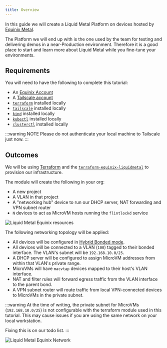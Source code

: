```yaml
---
title: Overview
---
```


In this guide we will create a Liquid Metal Platform on devices hosted by
[Equinix Metal][equinix].

The Platform we will end up with is the one used by the team for testing and delivering
demos in a near-Production environment. Therefore it is a good place to start and
learn more about Liquid Metal while you fine-tune your environments.

## Requirements

You will need to have the following to complete this tutorial:

- An [Equinix Account][equinix]
- A [Tailscale account][tailscale]
- [`terraform`][terraform] installed locally
- [`tailscale`][ts-download] installed locally
- [`kind`][kind] installed locally
- [`kubectl`][kubectl] installed locally
- [`clusterctl`][clusterctl] installed locally

:::warning NOTE
Please do not authenticate your local machine to Tailscale just now.
:::

## Outcomes

We will be using [Terraform][terraform] and the [`terraform-equinix-liquidmetal`][tf-module]
to provision our infrastructure.

The module will create the following in your org:

- A new project
- A VLAN in that project
- A "networking hub" device to run our DHCP server, NAT forwarding and VPN subnet router
- `N` devices to act as MicroVM hosts running the `flintlockd` service

![Liquid Metal Equinix resources](/img/equinix1.jpg)

The following networking topology will be applied:

- All devices will be configured in [Hybrid Bonded mode][hybrid].
- All devices will be connected to a VLAN (`100`) tagged to their bonded interface.
  The VLAN's subnet will be `192.168.10.0/25`.
- A DHCP server will be configured to assign MicroVM addresses from within that VLAN's private range.
- MicroVMs will have `macvtap` devices mapped to their host's VLAN interface.
- NAT and filter rules will forward egress traffic from the VLAN interface to the parent bond.
- A VPN subnet router will route traffic from local VPN-connected devices to MicroVMs
  in the private subnet.

:::warning
At the time of writing, the private subnet for MicroVMs (`192.168.10.0/25`) is
not configurable with the terraform module used in this tutorial. This may cause
issues if you are using the same network on your local workstation.

Fixing this is on our todo list.
:::

![Liquid Metal Equinix Network](/img/equinix2.jpg)

[equinix]: https://metal.equinix.com/
[tailscale]: https://tailscale.com/
[terraform]: https://www.terraform.io/downloads
[ts-download]: https://tailscale.com/download
[kind]: https://kind.sigs.k8s.io/
[clusterctl]: https://cluster-api.sigs.k8s.io/user/quick-start.html#install-clusterctl
[kubectl]: https://kubernetes.io/docs/tasks/tools/
[tf-module]: https://github.com/weaveworks-liquidmetal/terraform-equinix-liquidmetal
[hybrid]: https://metal.equinix.com/developers/docs/layer2-networking/hybrid-bonded-mode/
